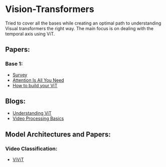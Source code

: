 # Vision-Transformers

Tried to cover all the bases while creating an optimal path to understanding Visual transformers the right way.
The main focus is on dealing with the temporal axis using ViT.

## Papers:

### Base 1:
* [Survey](https://arxiv.org/abs/2111.06091)
* [Attention Is All You Need](https://arxiv.org/abs/1706.03762)
* [How to build your ViT](https://arxiv.org/abs/2106.10270)

## Blogs:

* [Understanding ViT](https://theaisummer.com/vit-properties/)
* [Video Processing Basics](https://huggingface.co/learn/computer-vision-course/unit7/video-processing/video-processing-basics)

## Model Architectures and Papers:

### Video Classification:

* [ViViT](https://arxiv.org/abs/2103.15691)
  

